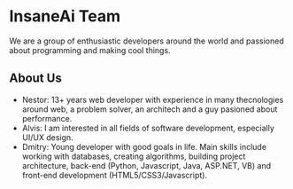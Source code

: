 # InsaneAi Team

We are a group of enthusiastic developers around the world and passioned
about programming and making cool things.

## About Us

- Nestor: 13+ years web developer with experience in many thecnologies around web, a problem solver, an architech and a guy pasioned about
performance.
- Alvis: I am interested in all fields of software development, especially UI/UX design.
- Dmitry: Young developer with good goals in life. Main skills include working with databases, creating algorithms, building project architecture, back-end (Python, Javascript, Java, ASP.NET, VB) and front-end development (HTML5/CSS3/Javascript).
